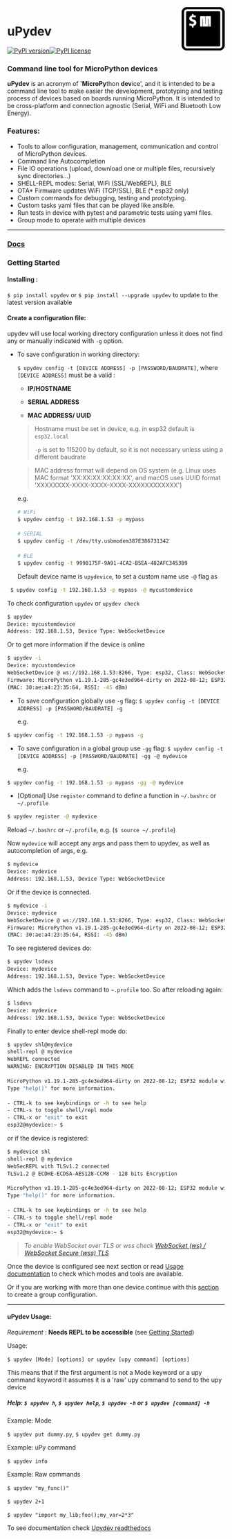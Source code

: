 <img align="right" width="100" height="100" src="https://raw.githubusercontent.com/Carglglz/upydev/master/uPydevlogo.png">

# uPydev

[![PyPI version](https://badge.fury.io/py/upydev.svg)](https://badge.fury.io/py/upydev)[![PyPI license](https://img.shields.io/pypi/l/ansicolortags.svg)](https://pypi.python.org/pypi/ansicolortags/)

### Command line tool for MicroPython devices

**uPydev** is an acronym of '**MicroPy**thon **dev**ice', and it is intended to be a command line tool to make easier the development, prototyping and testing process of devices based on boards running MicroPython. It is intended to be cross-platform and
connection agnostic (Serial, WiFi and Bluetooth Low Energy).

### Features:

* Tools to allow configuration, management, communication and control of MicroPython devices.
* Command line Autocompletion
* File IO operations (upload, download one or multiple files, recursively sync directories...)
* SHELL-REPL modes: Serial, WiFi (SSL/WebREPL), BLE
* OTA\* Firmware updates WiFi (TCP/SSL), BLE  (\* esp32 only)
* Custom commands for debugging, testing and prototyping.
* Custom tasks yaml files that can be played like ansible.
* Run tests in device with pytest and parametric tests using yaml files.
* Group mode to operate with multiple devices

------

### [Docs](https://upydev.readthedocs.io/en/latest/)

### Getting Started

#### Installing :

`$ pip install upydev` or ``$ pip install --upgrade upydev`` to update to the latest version available

#### Create a configuration file:

upydev will use local working directory configuration unless it does not find any or manually indicated with `-g` option.

- To save configuration in working directory:

  ``$ upydev config -t [DEVICE ADDRESS] -p [PASSWORD/BAUDRATE]``, where ``[DEVICE ADDRESS]`` must be a valid :

  * **IP/HOSTNAME**

  * **SERIAL ADDRESS**

  * **MAC ADDRESS/ UUID**

  > Hostname must be set in device, e.g. in esp32 default is ``esp32.local``
  >
  > ``-p`` is set to 115200 by default, so it is not necessary unless using a different baudrate

  > MAC address format will depend on OS system (e.g. Linux uses MAC format 'XX:XX:XX:XX:XX:XX', and macOS uses UUID format 'XXXXXXXX-XXXX-XXXX-XXXX-XXXXXXXXXXXX')

    e.g.

  ```bash
  # WiFi
  $ upydev config -t 192.168.1.53 -p mypass

  # SERIAL
  $ upydev config -t /dev/tty.usbmodem387E386731342

  # BLE
  $ upydev config -t 9998175F-9A91-4CA2-B5EA-482AFC3453B9
  ```

  Default device name is ``upydevice``, to set a custom name use ``-@`` flag as

```bash
 $ upydev config -t 192.168.1.53 -p mypass -@ mycustomdevice
```

  To check configuration ``upydev`` or ``upydev check``

```bash
$ upydev
Device: mycustomdevice
Address: 192.168.1.53, Device Type: WebSocketDevice
```

  Or to get more information if the device is online

```bash
$ upydev -i
Device: mycustomdevice
WebSocketDevice @ ws://192.168.1.53:8266, Type: esp32, Class: WebSocketDevice
Firmware: MicroPython v1.19.1-285-gc4e3ed964-dirty on 2022-08-12; ESP32 module with ESP32
(MAC: 30:ae:a4:23:35:64, RSSI: -45 dBm)
```

- To save configuration globally use ``-g`` flag: ``$ upydev config -t [DEVICE ADDRESS] -p [PASSWORD/BAUDRATE] -g``

  e.g.

```bash
$ upydev config -t 192.168.1.53 -p mypass -g
```

- To save configuration in a global group use ``-gg`` flag: ``$ upydev config -t [DEVICE ADDRESS] -p [PASSWORD/BAUDRATE] -gg -@ mydevice``

  e.g.

```bash
$ upydev config -t 192.168.1.53 -p mypass -gg -@ mydevice
```

- [Optional]
  Use `register` command to
  define a function in ``~/.bashrc`` or ``~/.profile``

```bash
$ upydev register -@ mydevice
```

Reload `~/.bashrc` or `~/.profile`,  e.g. (`$ source ~/.profile`)

Now ``mydevice`` will accept any args and pass them to upydev, as well as
autocompletion of args, e.g.

```bash
$ mydevice
Device: mydevice
Address: 192.168.1.53, Device Type: WebSocketDevice
```

Or if the device is connected.

```bash
$ mydevice -i
Device: mydevice
WebSocketDevice @ ws://192.168.1.53:8266, Type: esp32, Class: WebSocketDevice
Firmware: MicroPython v1.19.1-285-gc4e3ed964-dirty on 2022-08-12; ESP32 module with ESP32
(MAC: 30:ae:a4:23:35:64, RSSI: -45 dBm)
```

To see registered devices do:

```bash
$ upydev lsdevs
Device: mydevice
Address: 192.168.1.53, Device Type: WebSocketDevice
```

Which adds the `lsdevs`  command to `~.profile`  too. So after reloading  again:

```bash
$ lsdevs
Device: mydevice
Address: 192.168.1.53, Device Type: WebSocketDevice
```

Finally to enter device shell-repl mode do:

```bash
$ upydev shl@mydevice
shell-repl @ mydevice
WebREPL connected
WARNING: ENCRYPTION DISABLED IN THIS MODE

MicroPython v1.19.1-285-gc4e3ed964-dirty on 2022-08-12; ESP32 module with ESP32
Type "help()" for more information.

- CTRL-k to see keybindings or -h to see help
- CTRL-s to toggle shell/repl mode
- CTRL-x or "exit" to exit
esp32@mydevice:~ $
```

or if the device is registered:

```bash
$ mydevice shl
shell-repl @ mydevice
WebSecREPL with TLSv1.2 connected
TLSv1.2 @ ECDHE-ECDSA-AES128-CCM8 - 128 bits Encryption

MicroPython v1.19.1-285-gc4e3ed964-dirty on 2022-08-12; ESP32 module with ESP32
Type "help()" for more information.

- CTRL-k to see keybindings or -h to see help
- CTRL-s to toggle shell/repl mode
- CTRL-x or "exit" to exit
esp32@mydevice:~ $
```

> *To enable WebSocket over TLS or wss check [WebSocket (ws) / WebSocket Secure (wss) TLS ](https://upydev.readthedocs.io/en/latest/sslwebshellrepl.html)*

Once the device is configured see next section or read  [Usage documentation](https://upydev.readthedocs.io/en/latest/usage.html) to check which modes and tools are available.

Or if you are working with more than one device continue with this [section](https://upydev.readthedocs.io/en/latest/gettingstarted.html#create-a-group-file) to create a group configuration.

------

#### uPydev Usage:

*Requirement* : **Needs REPL to be accessible** (see [Getting Started](https://upydev.readthedocs.io/en/latest/gettingstarted.html))

Usage:

`$ upydev [Mode] [options] or upydev [upy command] [options]`

This means that if the first argument is not a Mode keyword or a
upy command keyword it assumes it is a 'raw' upy command to send to the upy device

##### Help: `$ upydev h`, `$ upydev help`, `$ upydev -h` or `$ upydev [command] -h`

Example: Mode

`$ upydev put dummy.py`, `$ upydev get dummy.py`

Example: uPy command

`$ upydev info`

Example: Raw commands

`$ upydev "my_func()"`

`$ upydev 2+1`

`$ upydev "import my_lib;foo();my_var=2*3"`

To see documentation check [Upydev readthedocs](https://upydev.readthedocs.io/en/latest/)
